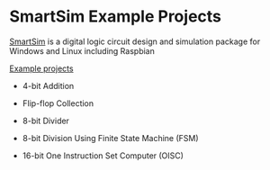 # SmartSim Example Projects

[SmartSim](https://smartsim.org.uk/) is a digital logic circuit design and simulation package for Windows and Linux 
including Raspbian

[Example projects](https://smartsim.org.uk/index.php?page=examples)

* 4-bit Addition

* Flip-flop Collection

* 8-bit Divider

* 8-bit Division Using Finite State Machine (FSM)

* 16-bit One Instruction Set Computer (OISC)
